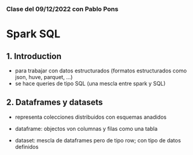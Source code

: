 ### Clase del 09/12/2022 con Pablo Pons
#  Spark SQL

## 1. Introduction
- para trabajar con datos estructurados (formatos estructurados como json, huve, parquet, ...) 
- se hace queries de tipo SQL (una mescla entre spark y SQL)

## 2. Dataframes y datasets
- representa colecciones distribuidos con esquemas anadidos

- dataframe: objectos von columnas y filas como una tabla
- dataset: mescla de dataframes pero de tipo row; con tipo de datos definidos